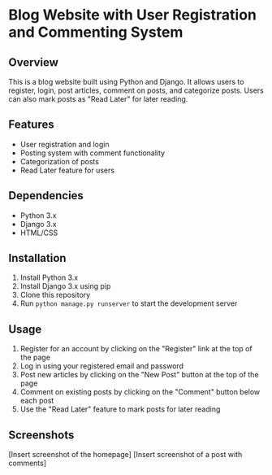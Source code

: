 
# Blog Website with User Registration and Commenting System

## Overview

This is a blog website built using Python and Django. It allows users to register, login, post articles, comment on posts, and categorize posts. Users can also mark posts as "Read Later" for later reading.

## Features

* User registration and login
* Posting system with comment functionality
* Categorization of posts
* Read Later feature for users

## Dependencies

* Python 3.x
* Django 3.x
* HTML/CSS

## Installation

1. Install Python 3.x
2. Install Django 3.x using pip
3. Clone this repository
4. Run `python manage.py runserver` to start the development server

## Usage

1. Register for an account by clicking on the "Register" link at the top of the page
2. Log in using your registered email and password
3. Post new articles by clicking on the "New Post" button at the top of the page
4. Comment on existing posts by clicking on the "Comment" button below each post
5. Use the "Read Later" feature to mark posts for later reading

## Screenshots

[Insert screenshot of the homepage]
[Insert screenshot of a post with comments]

